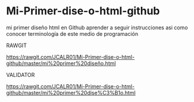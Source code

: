 # Mi-Primer-dise-o-html-github
mi primer diseño html en Github aprender a seguir instrucciones  asi como conocer terminología de este medio de programación   

RAWGIT

https://rawgit.com/JCALR01/Mi-Primer-dise-o-html-github/master/mi%20primer%20diseño.html

VALIDATOR 

https://rawgit.com/JCALR01/Mi-Primer-dise-o-html-github/master/mi%20primer%20dise%C3%B1o.html
